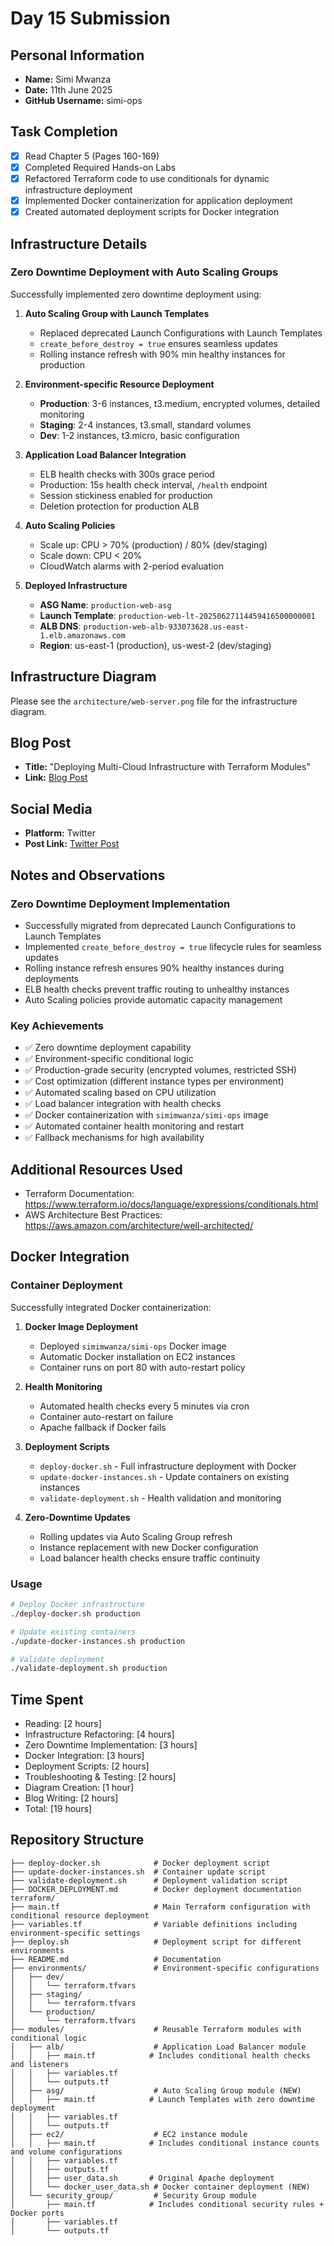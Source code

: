 # Day 15 Submission

## Personal Information
- **Name:** Simi Mwanza
- **Date:** 11th June 2025
- **GitHub Username:** simi-ops

## Task Completion
- [x] Read Chapter 5 (Pages 160-169)
- [x] Completed Required Hands-on Labs
- [x] Refactored Terraform code to use conditionals for dynamic infrastructure deployment
- [x] Implemented Docker containerization for application deployment
- [x] Created automated deployment scripts for Docker integration

## Infrastructure Details

### Zero Downtime Deployment with Auto Scaling Groups

Successfully implemented zero downtime deployment using:

1. **Auto Scaling Group with Launch Templates**
   - Replaced deprecated Launch Configurations with Launch Templates
   - `create_before_destroy = true` ensures seamless updates
   - Rolling instance refresh with 90% min healthy instances for production

2. **Environment-specific Resource Deployment**
   - **Production**: 3-6 instances, t3.medium, encrypted volumes, detailed monitoring
   - **Staging**: 2-4 instances, t3.small, standard volumes
   - **Dev**: 1-2 instances, t3.micro, basic configuration

3. **Application Load Balancer Integration**
   - ELB health checks with 300s grace period
   - Production: 15s health check interval, `/health` endpoint
   - Session stickiness enabled for production
   - Deletion protection for production ALB

4. **Auto Scaling Policies**
   - Scale up: CPU > 70% (production) / 80% (dev/staging)
   - Scale down: CPU < 20%
   - CloudWatch alarms with 2-period evaluation

5. **Deployed Infrastructure**
   - **ASG Name**: `production-web-asg`
   - **Launch Template**: `production-web-lt-20250627114459416500000001`
   - **ALB DNS**: `production-web-alb-933073628.us-east-1.elb.amazonaws.com`
   - **Region**: us-east-1 (production), us-west-2 (dev/staging)


## Infrastructure Diagram
Please see the `architecture/web-server.png` file for the infrastructure diagram.

## Blog Post
- **Title:** "Deploying Multi-Cloud Infrastructure with Terraform Modules"
- **Link:** [Blog Post](https://simiops.hashnode.dev/deploying-multi-cloud-infrastructure-with-terraform-modules)

## Social Media
- **Platform:** Twitter
- **Post Link:** [Twitter Post](https://x.com/simiOps/status/1938640628478329340)

## Notes and Observations

### Zero Downtime Deployment Implementation
- Successfully migrated from deprecated Launch Configurations to Launch Templates
- Implemented `create_before_destroy = true` lifecycle rules for seamless updates
- Rolling instance refresh ensures 90% healthy instances during deployments
- ELB health checks prevent traffic routing to unhealthy instances
- Auto Scaling policies provide automatic capacity management

### Key Achievements
- ✅ Zero downtime deployment capability
- ✅ Environment-specific conditional logic
- ✅ Production-grade security (encrypted volumes, restricted SSH)
- ✅ Cost optimization (different instance types per environment)
- ✅ Automated scaling based on CPU utilization
- ✅ Load balancer integration with health checks
- ✅ Docker containerization with `simimwanza/simi-ops` image
- ✅ Automated container health monitoring and restart
- ✅ Fallback mechanisms for high availability


## Additional Resources Used
- Terraform Documentation: https://www.terraform.io/docs/language/expressions/conditionals.html
- AWS Architecture Best Practices: https://aws.amazon.com/architecture/well-architected/

## Docker Integration

### Container Deployment
Successfully integrated Docker containerization:

1. **Docker Image Deployment**
   - Deployed `simimwanza/simi-ops` Docker image
   - Automatic Docker installation on EC2 instances
   - Container runs on port 80 with auto-restart policy

2. **Health Monitoring**
   - Automated health checks every 5 minutes via cron
   - Container auto-restart on failure
   - Apache fallback if Docker fails

3. **Deployment Scripts**
   - `deploy-docker.sh` - Full infrastructure deployment with Docker
   - `update-docker-instances.sh` - Update containers on existing instances
   - `validate-deployment.sh` - Health validation and monitoring

4. **Zero-Downtime Updates**
   - Rolling updates via Auto Scaling Group refresh
   - Instance replacement with new Docker configuration
   - Load balancer health checks ensure traffic continuity

### Usage
```bash
# Deploy Docker infrastructure
./deploy-docker.sh production

# Update existing containers
./update-docker-instances.sh production

# Validate deployment
./validate-deployment.sh production
```

## Time Spent
- Reading: [2 hours]
- Infrastructure Refactoring: [4 hours]
- Zero Downtime Implementation: [3 hours]
- Docker Integration: [3 hours]
- Deployment Scripts: [2 hours]
- Troubleshooting & Testing: [2 hours]
- Diagram Creation: [1 hour]
- Blog Writing: [2 hours]
- Total: [19 hours]

## Repository Structure
```
├── deploy-docker.sh            # Docker deployment script
├── update-docker-instances.sh  # Container update script
├── validate-deployment.sh      # Deployment validation script
├── DOCKER_DEPLOYMENT.md        # Docker deployment documentation
terraform/
├── main.tf                     # Main Terraform configuration with conditional resource deployment
├── variables.tf                # Variable definitions including environment-specific settings
├── deploy.sh                   # Deployment script for different environments
├── README.md                   # Documentation
├── environments/               # Environment-specific configurations
│   ├── dev/
│   │   └── terraform.tfvars
│   ├── staging/
│   │   └── terraform.tfvars
│   └── production/
│       └── terraform.tfvars
├── modules/                    # Reusable Terraform modules with conditional logic
│   ├── alb/                    # Application Load Balancer module
│   │   ├── main.tf            # Includes conditional health checks and listeners
│   │   ├── variables.tf
│   │   └── outputs.tf
│   ├── asg/                    # Auto Scaling Group module (NEW)
│   │   ├── main.tf            # Launch Templates with zero downtime deployment
│   │   ├── variables.tf
│   │   └── outputs.tf
│   ├── ec2/                    # EC2 instance module
│   │   ├── main.tf            # Includes conditional instance counts and volume configurations
│   │   ├── variables.tf
│   │   ├── outputs.tf
│   │   ├── user_data.sh       # Original Apache deployment
│   │   └── docker_user_data.sh # Docker container deployment (NEW)
│   └── security_group/         # Security Group module
│       ├── main.tf            # Includes conditional security rules + Docker ports
│       ├── variables.tf
│       └── outputs.tf
```